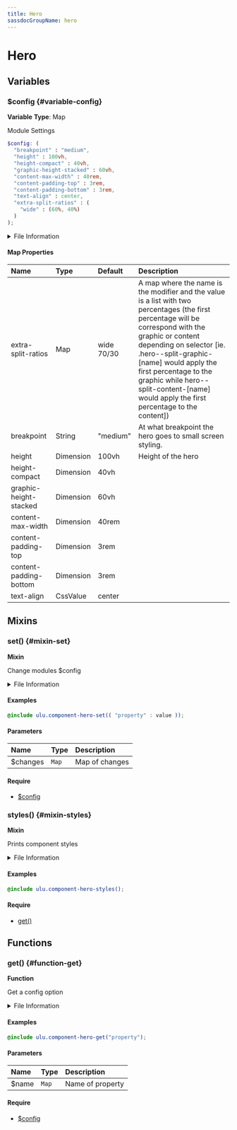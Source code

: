 ```yaml
---
title: Hero
sassdocGroupName: hero
---
```



# Hero

<div class="type-large">



</div>



## Variables




<div class="sassdoc-item-header">

###  $config {#variable-config}

  <div class="sassdoc-item-header__labels">
    <span class="tag tag--primary"><strong>Variable</strong></span> <span class="tag"><strong>Type</strong>: Map</span>
  </div>

</div>

  

Module Settings
    
    

``` scss
$config: (
  "breakpoint" : "medium",
  "height" : 100vh,
  "height-compact" : 40vh,
  "graphic-height-stacked" : 60vh,
  "content-max-width" : 40rem,
  "content-padding-top" : 3rem,
  "content-padding-bottom" : 3rem,
  "text-align" : center,
  "extra-split-ratios" : (
    "wide" : (60%, 40%)
  )
);
```
  


<details>
  <summary>File Information</summary>
  
- **File:** _hero.scss
- **Group:** hero
- **Type:** variable
- **Lines (comments):** 15-25
- **Lines (code):** 27-40

</details>

    

#### Map Properties


|Name|Type|Default|Description|
|:--|:--|:--|:--|
|extra-split-ratios|Map|wide 70/30|A map where the name is the modifier and the value is a list with two percentages (the first percentage will be correspond with the graphic or content depending on selector [ie. .hero--split-graphic-[name] would apply the first percentage to the graphic while hero--split-content-[name] would apply the first percentage to the content])|
|breakpoint|String|"medium"|At what breakpoint the hero goes to small screen styling.|
|height|Dimension|100vh|Height of the hero|
|height-compact|Dimension|40vh||
|graphic-height-stacked|Dimension|60vh||
|content-max-width|Dimension|40rem||
|content-padding-top|Dimension|3rem||
|content-padding-bottom|Dimension|3rem||
|text-align|CssValue|center||

    
  

## Mixins




<div class="sassdoc-item-header">

###  set() {#mixin-set}

  <div class="sassdoc-item-header__labels">
    <span class="tag tag--primary"><strong>Mixin</strong></span>
  </div>

</div>

  

Change modules $config
    
    


<details>
  <summary>File Information</summary>
  
- **File:** _hero.scss
- **Group:** hero
- **Type:** mixin
- **Lines (comments):** 42-45
- **Lines (code):** 47-49

</details>

    

#### Examples

      


``` scss
@include ulu.component-hero-set(( "property" : value ));
```
  



      

#### Parameters


|Name|Type|Description|
|:--|:--|:--|
|$changes|`Map`|Map of changes|

    

#### Require

- [$config](/sass/components/accordion/#variable-config)
  


<div class="sassdoc-item-header">

###  styles() {#mixin-styles}

  <div class="sassdoc-item-header__labels">
    <span class="tag tag--primary"><strong>Mixin</strong></span>
  </div>

</div>

  

Prints component styles
    
    


<details>
  <summary>File Information</summary>
  
- **File:** _hero.scss
- **Group:** hero
- **Type:** mixin
- **Lines (comments):** 60-62
- **Lines (code):** 64-192

</details>

    

#### Examples

      


``` scss
@include ulu.component-hero-styles();
```
  



      

#### Require

- [get()](/sass/components/accordion/#function-get)
  
  

## Functions




<div class="sassdoc-item-header">

###  get() {#function-get}

  <div class="sassdoc-item-header__labels">
    <span class="tag tag--primary"><strong>Function</strong></span>
  </div>

</div>

  

Get a config option
    
    


<details>
  <summary>File Information</summary>
  
- **File:** _hero.scss
- **Group:** hero
- **Type:** function
- **Lines (comments):** 51-54
- **Lines (code):** 56-58

</details>

    

#### Examples

      


``` scss
@include ulu.component-hero-get("property");
```
  



      

#### Parameters


|Name|Type|Description|
|:--|:--|:--|
|$name|`Map`|Name of property|

    

#### Require

- [$config](/sass/components/accordion/#variable-config)
  
  
  